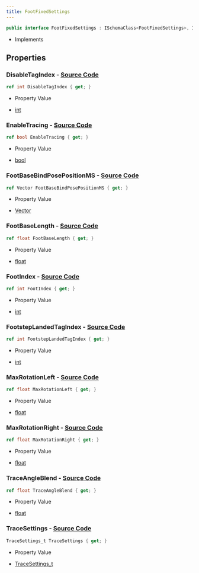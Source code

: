 ```yaml
---
title: FootFixedSettings
---
```


```csharp
public interface FootFixedSettings : ISchemaClass<FootFixedSettings>, ISchemaField, ISchemaClass, INativeHandle
```

- Implements

## Properties

### **DisableTagIndex** - [Source Code](https://github.com/swiftly-solution/swiftlys2/blob/main/managed/src/SwiftlyS2.Generated/Schemas/Interfaces/FootFixedSettings.cs#L32)

```csharp
ref int DisableTagIndex { get; }
```

- Property Value

- [int](https://learn.microsoft.com/dotnet/api/system.int32)

### **EnableTracing** - [Source Code](https://github.com/swiftly-solution/swiftlys2/blob/main/managed/src/SwiftlyS2.Generated/Schemas/Interfaces/FootFixedSettings.cs#L28)

```csharp
ref bool EnableTracing { get; }
```

- Property Value

- [bool](https://learn.microsoft.com/dotnet/api/system.boolean)

### **FootBaseBindPosePositionMS** - [Source Code](https://github.com/swiftly-solution/swiftlys2/blob/main/managed/src/SwiftlyS2.Generated/Schemas/Interfaces/FootFixedSettings.cs#L18)

```csharp
ref Vector FootBaseBindPosePositionMS { get; }
```

- Property Value

- [Vector](/docs/api/shared/natives/vector)

### **FootBaseLength** - [Source Code](https://github.com/swiftly-solution/swiftlys2/blob/main/managed/src/SwiftlyS2.Generated/Schemas/Interfaces/FootFixedSettings.cs#L20)

```csharp
ref float FootBaseLength { get; }
```

- Property Value

- [float](https://learn.microsoft.com/dotnet/api/system.single)

### **FootIndex** - [Source Code](https://github.com/swiftly-solution/swiftlys2/blob/main/managed/src/SwiftlyS2.Generated/Schemas/Interfaces/FootFixedSettings.cs#L34)

```csharp
ref int FootIndex { get; }
```

- Property Value

- [int](https://learn.microsoft.com/dotnet/api/system.int32)

### **FootstepLandedTagIndex** - [Source Code](https://github.com/swiftly-solution/swiftlys2/blob/main/managed/src/SwiftlyS2.Generated/Schemas/Interfaces/FootFixedSettings.cs#L26)

```csharp
ref int FootstepLandedTagIndex { get; }
```

- Property Value

- [int](https://learn.microsoft.com/dotnet/api/system.int32)

### **MaxRotationLeft** - [Source Code](https://github.com/swiftly-solution/swiftlys2/blob/main/managed/src/SwiftlyS2.Generated/Schemas/Interfaces/FootFixedSettings.cs#L22)

```csharp
ref float MaxRotationLeft { get; }
```

- Property Value

- [float](https://learn.microsoft.com/dotnet/api/system.single)

### **MaxRotationRight** - [Source Code](https://github.com/swiftly-solution/swiftlys2/blob/main/managed/src/SwiftlyS2.Generated/Schemas/Interfaces/FootFixedSettings.cs#L24)

```csharp
ref float MaxRotationRight { get; }
```

- Property Value

- [float](https://learn.microsoft.com/dotnet/api/system.single)

### **TraceAngleBlend** - [Source Code](https://github.com/swiftly-solution/swiftlys2/blob/main/managed/src/SwiftlyS2.Generated/Schemas/Interfaces/FootFixedSettings.cs#L30)

```csharp
ref float TraceAngleBlend { get; }
```

- Property Value

- [float](https://learn.microsoft.com/dotnet/api/system.single)

### **TraceSettings** - [Source Code](https://github.com/swiftly-solution/swiftlys2/blob/main/managed/src/SwiftlyS2.Generated/Schemas/Interfaces/FootFixedSettings.cs#L16)

```csharp
TraceSettings_t TraceSettings { get; }
```

- Property Value

- [TraceSettings_t](/docs/api/shared/schemadefinitions/tracesettings_t)

